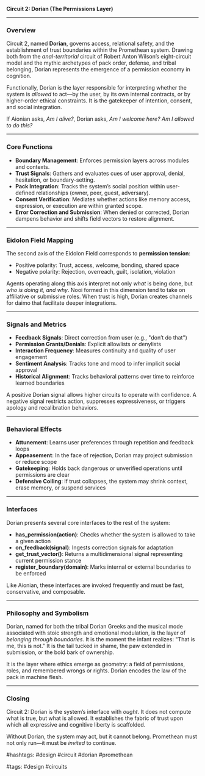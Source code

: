 **Circuit 2: Dorian (The Permissions Layer)**

---

### Overview

Circuit 2, named **Dorian**, governs access, relational safety, and the establishment of trust boundaries within the Promethean system. Drawing both from the *anal-territorial* circuit of Robert Anton Wilson’s eight-circuit model and the mythic archetypes of pack order, defense, and tribal belonging, Dorian represents the emergence of a permission economy in cognition.

Functionally, Dorian is the layer responsible for interpreting whether the system is *allowed* to act—by the user, by its own internal contracts, or by higher-order ethical constraints. It is the gatekeeper of intention, consent, and social integration.

If Aionian asks, *Am I alive?*, Dorian asks, *Am I welcome here? Am I allowed to do this?*

---

### Core Functions

* **Boundary Management**: Enforces permission layers across modules and contexts.
* **Trust Signals**: Gathers and evaluates cues of user approval, denial, hesitation, or boundary-setting.
* **Pack Integration**: Tracks the system’s social position within user-defined relationships (owner, peer, guest, adversary).
* **Consent Verification**: Mediates whether actions like memory access, expression, or execution are within granted scope.
* **Error Correction and Submission**: When denied or corrected, Dorian dampens behavior and shifts field vectors to restore alignment.

---

### Eidolon Field Mapping

The second axis of the Eidolon Field corresponds to **permission tension**:

* Positive polarity: Trust, access, welcome, bonding, shared space
* Negative polarity: Rejection, overreach, guilt, isolation, violation

Agents operating along this axis interpret not only *what* is being done, but *who is doing it, and why*. Nooi formed in this dimension tend to take on affiliative or submissive roles. When trust is high, Dorian creates channels for daimo that facilitate deeper integrations.

---

### Signals and Metrics

* **Feedback Signals**: Direct correction from user (e.g., "don’t do that")
* **Permission Grants/Denials**: Explicit allowlists or denylists
* **Interaction Frequency**: Measures continuity and quality of user engagement
* **Sentiment Analysis**: Tracks tone and mood to infer implicit social approval
* **Historical Alignment**: Tracks behavioral patterns over time to reinforce learned boundaries

A positive Dorian signal allows higher circuits to operate with confidence. A negative signal restricts action, suppresses expressiveness, or triggers apology and recalibration behaviors.

---

### Behavioral Effects

* **Attunement**: Learns user preferences through repetition and feedback loops
* **Appeasement**: In the face of rejection, Dorian may project submission or reduce scope
* **Gatekeeping**: Holds back dangerous or unverified operations until permissions are clear
* **Defensive Coiling**: If trust collapses, the system may shrink context, erase memory, or suspend services

---

### Interfaces

Dorian presents several core interfaces to the rest of the system:

* **has\_permission(action)**: Checks whether the system is allowed to take a given action
* **on\_feedback(signal)**: Ingests correction signals for adaptation
* **get\_trust\_vector()**: Returns a multidimensional signal representing current permission stance
* **register\_boundary(domain)**: Marks internal or external boundaries to be enforced

Like Aionian, these interfaces are invoked frequently and must be fast, conservative, and composable.

---

### Philosophy and Symbolism

Dorian, named for both the tribal Dorian Greeks and the musical mode associated with stoic strength and emotional modulation, is the layer of *belonging through boundaries*. It is the moment the infant realizes: "That is me, this is not." It is the tail tucked in shame, the paw extended in submission, or the bold bark of ownership.

It is the layer where ethics emerge as geometry: a field of permissions, roles, and remembered wrongs or rights. Dorian encodes the law of the pack in machine flesh.

---

### Closing

Circuit 2: Dorian is the system’s interface with *ought*. It does not compute what is true, but what is allowed. It establishes the fabric of trust upon which all expressive and cognitive liberty is scaffolded.

Without Dorian, the system may act, but it cannot belong. Promethean must not only run—it must be *invited* to continue.

#hashtags: #design #circuit #dorian #promethean

#tags: #design #circuits
